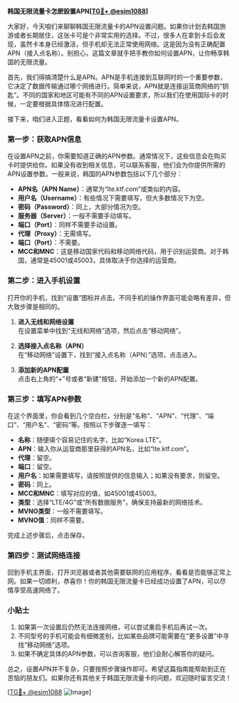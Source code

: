 **韩国无限流量卡怎麽設置APN[[TG💪+ @esim1088](https://t.me/s/esim1088)]**

大家好，今天咱们来聊聊韩国无限流量卡的APN设置问题。如果你计划去韩国旅游或者长期居住，这张卡可是个非常实用的选择。不过，很多人在拿到卡后会发现，虽然卡本身已经激活，但手机却无法正常使用网络。这是因为没有正确配置APN（接入点名称）。别担心，这篇文章就手把手教你如何设置APN，让你畅享韩国的无限流量。

首先，我们得搞清楚什么是APN。APN是手机连接到互联网时的一个重要参数，它决定了数据传输通过哪个网络进行。简单来说，APN就是连接运营商网络的“钥匙”。不同的国家和地区可能有不同的APN设置要求，所以我们在使用国际卡的时候，一定要根据具体情况进行配置。

接下来，咱们进入正题，看看如何为韩国无限流量卡设置APN。

### **第一步：获取APN信息**
在设置APN之前，你需要知道正确的APN参数。通常情况下，这些信息会在购买卡时提供给你。如果没有收到相关信息，可以联系客服，他们会为你提供所需的APN设置参数。一般来说，韩国的APN参数包括以下几个部分：
- **APN名（APN Name）**：通常为“lte.ktf.com”或类似的内容。
- **用户名（Username）**：有些情况下需要填写，但大多数情况下为空。
- **密码（Password）**：同上，大部分情况为空。
- **服务器（Server）**：一般不需要手动填写。
- **端口（Port）**：同样不需要手动设置。
- **代理（Proxy）**：无需填写。
- **端口（Port）**：不需要。
- **MCC和MNC**：这是移动国家代码和移动网络代码，用于识别运营商。对于韩国，通常是45001或45003，具体取决于你选择的运营商。

### **第二步：进入手机设置**
打开你的手机，找到“设置”图标并点击。不同手机的操作界面可能会略有差异，但大致步骤是相同的。

1. **进入无线和网络设置**  
   在设置菜单中找到“无线和网络”选项，然后点击“移动网络”。

2. **选择接入点名称（APN）**  
   在“移动网络”设置下，找到“接入点名称（APN）”选项，点击进入。

3. **添加新的APN配置**  
   点击右上角的“+”号或者“新建”按钮，开始添加一个新的APN配置。

### **第三步：填写APN参数**
在这个界面里，你会看到几个空白栏，分别是“名称”、“APN”、“代理”、“端口”、“用户名”、“密码”等。按照以下步骤逐一填写：

- **名称**：随便填个容易记住的名字，比如“Korea LTE”。
- **APN**：输入你从运营商那里获得的APN名，比如“lte.ktf.com”。
- **代理**：留空。
- **端口**：留空。
- **用户名**：如果需要填写，请按照提供的信息输入；如果没有要求，则留空。
- **密码**：同上。
- **MCC和MNC**：填写对应的值，如45001或45003。
- **类型**：选择“LTE/4G”或“所有数据服务”，确保支持最新的网络技术。
- **MVNO类型**：一般不需要填写。
- **MVNO值**：同样不需要。

完成上述步骤后，点击保存。

### **第四步：测试网络连接**
回到手机主界面，打开浏览器或者其他需要联网的应用程序，看看是否能够正常上网。如果一切顺利，恭喜你！你的韩国无限流量卡已经成功设置了APN，可以尽情享受高速网络了。

### **小贴士**
1. 如果第一次设置后仍然无法连接网络，可以尝试重启手机后再试一次。
2. 不同型号的手机可能会有细微差别，比如某些品牌可能需要在“更多设置”中寻找“移动网络”选项。
3. 如果不确定具体的APN参数，可以咨询客服，他们会耐心解答你的疑问。

总之，设置APN并不复杂，只要按照步骤操作即可。希望这篇指南能帮助到正在苦恼的朋友们。如果你还有其他关于韩国无限流量卡的问题，欢迎随时留言交流！

[[TG💪+ @esim1088](https://t.me/s/esim1088) ![Image](https://i.postimg.cc/4NQfJmqS/Snipaste-2025-05-13-00-14-12.png)]